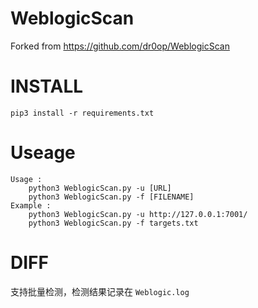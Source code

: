 # WeblogicScan

Forked from https://github.com/dr0op/WeblogicScan

# INSTALL

```
pip3 install -r requirements.txt
```

# Useage

```
Usage :
	python3 WeblogicScan.py -u [URL]
	python3 WeblogicScan.py -f [FILENAME]
Example :
	python3 WeblogicScan.py -u http://127.0.0.1:7001/
	python3 WeblogicScan.py -f targets.txt
```

# DIFF

支持批量检测，检测结果记录在 `Weblogic.log`
